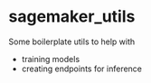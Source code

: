 # sagemaker_utils

Some boilerplate utils to help with
 - training models
 - creating endpoints for inference
 

